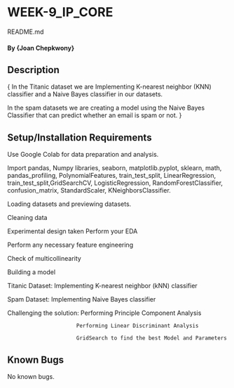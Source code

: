 # WEEK-9_IP_CORE
 README.md 
#### By **{Joan Chepkwony}**
## Description
{
In the Titanic dataset we are Implementing K-nearest neighbor (KNN) classifier and a Naive Bayes classifier in our datasets.


In the spam datasets we are creating a model using the Naive Bayes Classifier that can predict whether an email is spam or not.
}
## Setup/Installation Requirements

Use Google Colab for data preparation and analysis.

Import pandas, Numpy libraries,  seaborn, matplotlib.pyplot, sklearn, math, pandas_profiling, PolynomialFeatures, train_test_split, LinearRegression,  train_test_split,GridSearchCV, LogisticRegression, RandomForestClassifier, confusion_matrix, StandardScaler, KNeighborsClassifier. 

Loading datasets and previewing datasets.

Cleaning data

 Experimental design taken Perform your EDA
 
Perform any necessary feature engineering

Check of multicollinearity

Building a model

Titanic Dataset:  Implementing K-nearest neighbor (kNN) classifier
 
Spam Dataset:  Implementing Naive Bayes classifier
  
Challenging the solution: Performing Principle Component Analysis

                          Performing Linear Discriminant Analysis
                          
                          GridSearch to find the best Model and Parameters

## Known Bugs
No known bugs.
